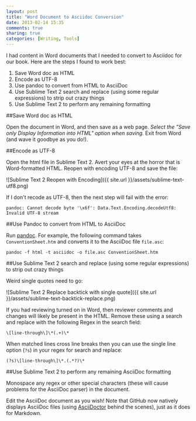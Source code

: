 ```yaml
---
layout: post
title: "Word Document to Asciidoc Conversion"
date: 2013-02-14 15:35
comments: true
sharing: true
categories: [Writing, Tools]
---
```


I had content in Word documents that I needed to convert to Asciidoc for our book. Here are the steps I found to work best:

1. Save Word doc as HTML
2. Encode as UTF-8
3. Use pandoc to convert from HTML to AsciiDoc
4. Use Sublime Text 2 search and replace (using some regular expressions) to strip out crazy things
5. Use Sublime Text 2 to perform any remaining formatting

##Save Word doc as HTML

Open the document in Word, and then save as a web page. _Select the "Save only Display Information into HTML" option when saving._ Exit from Word (and wave it goodbye as you do!).

##Encode as UTF-8

Open the html file in Sublime Text 2. Avert your eyes at the horror that is Word-formatted HTML. Reopen with encoding UTF-8 and save the file:

![Sublime Text 2 Reopen with Encoding]({{ site.url }}/assets/sublime-text-utf8.png)

If I don't recode as UTF-8, then the next step will fail with the error:

`pandoc: Cannot decode byte '\x6f': Data.Text.Encoding.decodeUtf8: Invalid UTF-8 stream`

##Use Pandoc to convert from HTML to AsciiDoc

Run [pandoc](http://johnmacfarlane.net/pandoc/). For example, the following command takes `ConventionSheet.htm` and converts it to the AsciiDoc file `file.asc`:

    pandoc -f html -t asciidoc -o file.asc ConventionSheet.htm

##Use Sublime Text 2 search and replace (using some regular expressions) to strip out crazy things

Weird single quotes need to go:

![Sublime Text 2 Replace backtick with single quote]({{ site.url }}/assets/sublime-text-backtick-replace.png)

If you had reviewing turned on in Word, then reviewer comments and changes will likely be present in the HTML. Remove these using a search and replace with the following Regex in the search field:

    \[line-through\]\*(.+)\*

When matched lines cross line breaks then you can use the single line option (`?s`) in your regex for search and replace:

    (?s)\[line-through\]\*.(.*?)\*

##Use Sublime Text 2 to perform any remaining AsciiDoc formatting

Monospace any regex or other special characters (these will cause problems for the AsciiDoc parser) in the document.

Edit the AsciiDoc document as you wish! Note that GitHub now natively displays AsciiDoc files (using [AsciiDoctor](http://asciidoctor.org/news/asciidoctor-announcement.html) behind the scenes), just as it does for Markdown.
